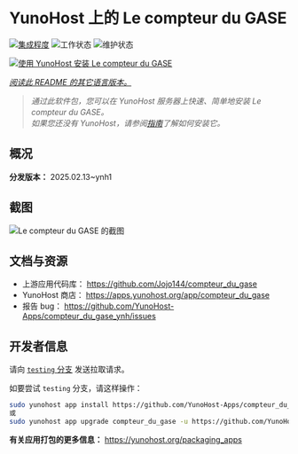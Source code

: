 <!--
注意：此 README 由 <https://github.com/YunoHost/apps/tree/master/tools/readme_generator> 自动生成
请勿手动编辑。
-->

# YunoHost 上的 Le compteur du GASE

[![集成程度](https://apps.yunohost.org/badge/integration/compteur_du_gase)](https://ci-apps.yunohost.org/ci/apps/compteur_du_gase/)
![工作状态](https://apps.yunohost.org/badge/state/compteur_du_gase)
![维护状态](https://apps.yunohost.org/badge/maintained/compteur_du_gase)

[![使用 YunoHost 安装 Le compteur du GASE](https://install-app.yunohost.org/install-with-yunohost.svg)](https://install-app.yunohost.org/?app=compteur_du_gase)

*[阅读此 README 的其它语言版本。](./ALL_README.md)*

> *通过此软件包，您可以在 YunoHost 服务器上快速、简单地安装 Le compteur du GASE。*  
> *如果您还没有 YunoHost，请参阅[指南](https://yunohost.org/install)了解如何安装它。*

## 概况



**分发版本：** 2025.02.13~ynh1

## 截图

![Le compteur du GASE 的截图](./doc/screenshots/Screenshot_2021-12-26_Le-compteur-du-GASE.png)

## 文档与资源

- 上游应用代码库： <https://github.com/Jojo144/compteur_du_gase>
- YunoHost 商店： <https://apps.yunohost.org/app/compteur_du_gase>
- 报告 bug： <https://github.com/YunoHost-Apps/compteur_du_gase_ynh/issues>

## 开发者信息

请向 [`testing` 分支](https://github.com/YunoHost-Apps/compteur_du_gase_ynh/tree/testing) 发送拉取请求。

如要尝试 `testing` 分支，请这样操作：

```bash
sudo yunohost app install https://github.com/YunoHost-Apps/compteur_du_gase_ynh/tree/testing --debug
或
sudo yunohost app upgrade compteur_du_gase -u https://github.com/YunoHost-Apps/compteur_du_gase_ynh/tree/testing --debug
```

**有关应用打包的更多信息：** <https://yunohost.org/packaging_apps>
